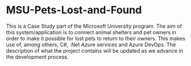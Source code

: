 # MSU-Pets-Lost-and-Found
This is a Case Study part of the Microsoft University program. The aim of this system/application is to connect animal shelters and pet owners in order to make it possible for lost pets to return to their owners. This makes use of, among others, C#, .Net Azure services and Azure DevOps. The  description of what the project contains will be updated as we advance in the development process. 
